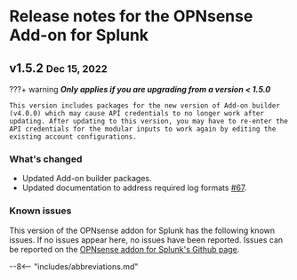 # Release notes for the OPNsense Add-on for Splunk

## v1.5.2 <small>Dec 15, 2022</small>

???+ warning
    **_Only applies if you are upgrading from a version < 1.5.0_**

    This version includes packages for the new version of Add-on builder (v4.0.0) which may cause API credentials to no longer work after updating. After updating to this version, you may have to re-enter the API credentials for the modular inputs to work again by editing the existing account configurations.

### What's changed

- Updated Add-on builder packages.
- Updated documentation to address required log formats [#67](https://github.com/ZachChristensen28/TA-opnsense/issues/67).

### Known issues

This version of the OPNsense addon for Splunk has the following known issues. If no issues appear here, no issues have been reported. Issues can be reported on the [OPNsense addon for Splunk's Github page](https://github.com/ZachChristensen28/TA-opnsense/issues).

--8<-- "includes/abbreviations.md"
